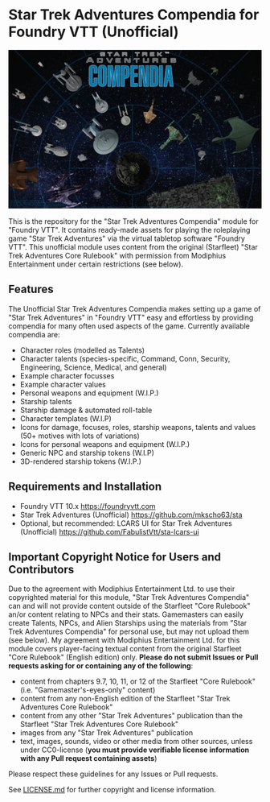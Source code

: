 # Star Trek Adventures Compendia for Foundry VTT (Unofficial)

![Top-down view of diverse starship tokens on a tactical space map](assets/sta-compendium-banner.webp)

This is the repository for the "Star Trek Adventures Compendia" module for "Foundry VTT". It contains ready-made assets for playing the roleplaying game "Star Trek Adventures" via the virtual tabletop software "Foundry VTT". This unofficial module uses content from the original (Starfleet) "Star Trek Adventures Core Rulebook" with permission from Modiphius Entertainment under certain restrictions (see below). 

## Features
The Unofficial Star Trek Adventures Compendia makes setting up a game of "Star Trek Adventures" in "Foundry VTT" easy and effortless by providing compendia for many often used aspects of the game. Currently available compendia are:
- Character roles (modelled as Talents)
- Character talents (species-specific, Command, Conn, Security, Engineering, Science, Medical, and general)
- Example character focusses
- Example character values
- Personal weapons and equipment (W.I.P.)
- Starship talents
- Starship damage & automated roll-table
- Character templates (W.I.P)
- Icons for damage, focuses, roles, starship weapons, talents and values (50+ motives with lots of variations)
- Icons for personal weapons and equipment (W.I.P.)
- Generic NPC and starship tokens (W.I.P)
- 3D-rendered starship tokens (W.I.P.)

## Requirements and Installation
- Foundry VTT 10.x https://foundryvtt.com
- Star Trek Adventures (Unofficial) https://github.com/mkscho63/sta
- Optional, but recommended: LCARS UI for Star Trek Adventures (Unofficial) https://github.com/FabulistVtt/sta-lcars-ui

## Important Copyright Notice for Users and Contributors
Due to the agreement with Modiphius Entertainment Ltd. to use their copyrighted material for this module, "Star Trek Adventures Compendia" can and will not provide content outside of the Starfleet "Core Rulebook" an/or content relating to NPCs and their stats. Gamemasters can easily create Talents, NPCs, and Alien Starships using the materials from "Star Trek Adventures Compendia" for personal use, but may not upload them (see below). My agreement with Modiphius Entertainment Ltd. for this module covers player-facing textual content from the original Starfleet "Core Rulebook" (English edition) only. **Please do not submit Issues or Pull requests asking for or containing any of the following**:
- content from chapters 9.7, 10, 11, or 12 of the Starfleet "Core Rulebook" (i.e. "Gamemaster's-eyes-only" content)
- content from any non-English edition of the Starfleet "Star Trek Adventures Core Rulebook"
- content from any other "Star Trek Adventures" publication than the Starfleet "Star Trek Adventures Core Rulebook"
- images from any "Star Trek Adventures" publication
- text, images, sounds, video or other media from other sources, unless under CC0-license (**you must provide verifiable license information with any Pull request containing assets**)

Please respect these guidelines for any Issues or Pull requests.

See [LICENSE.md](LICENSE.md) for further copyright and license information.